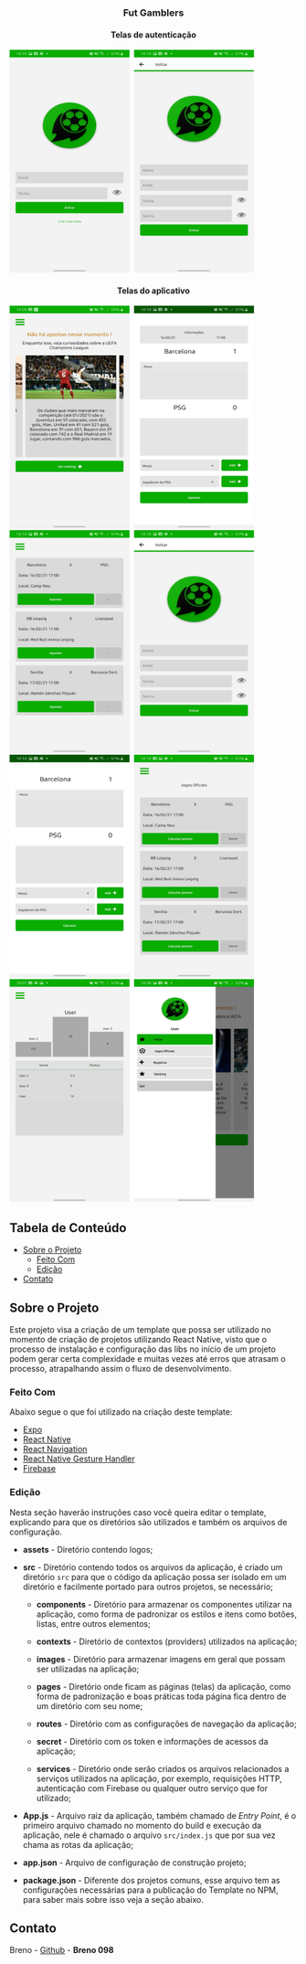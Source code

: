 <p align="center">
  <h3 align="center"> Fut Gamblers </h3>
</p>

<p align="center">
  <h4 align="center"> Telas de autenticação </h4>
</p>

<kbd class="block two first">
 <img src="https://github.com/Breno098/gamblers/blob/master/readme_images/login_screen.jpeg" width="210" height="390">
 <img src="https://github.com/Breno098/gamblers/blob/master/readme_images/create_user_screen.jpeg" width="210" height="390">
</kbd>

<p align="center">
  <h4 align="center"> Telas do aplicativo </h4>
</p>

<kbd class="block two first">
  <img src="https://github.com/Breno098/gamblers/blob/master/readme_images/home_screen.jpeg" width="210" height="390">
  <img src="https://github.com/Breno098/gamblers/blob/master/readme_images/bet_screen.jpeg" width="210" height="390">
  <img src="https://github.com/Breno098/gamblers/blob/master/readme_images/bets_screen.jpeg" width="210" height="390">
  <img src="https://github.com/Breno098/gamblers/blob/master/readme_images/create_user_screen.jpeg" width="210" height="390">
  <img src="https://github.com/Breno098/gamblers/blob/master/readme_images/oficial_game_calc_screen.jpeg" width="210" height="390">
  <img src="https://github.com/Breno098/gamblers/blob/master/readme_images/oficial_game_screen.jpeg" width="210" height="390">
  <img src="https://github.com/Breno098/gamblers/blob/master/readme_images/ranking_screen.jpeg" width="210" height="390">
  <img src="https://github.com/Breno098/gamblers/blob/master/readme_images/side_menu.jpeg" width="210" height="390">
</kbd>

## Tabela de Conteúdo

- [Sobre o Projeto](#sobre-o-projeto)
  - [Feito Com](#feito-com)
  - [Edição](#edi%C3%A7%C3%A3o)
- [Contato](#contato)

## Sobre o Projeto

Este projeto visa a criação de um template que possa ser utilizado no momento de criação de projetos utilizando React Native, visto que o processo de instalação e configuração das libs no início de um projeto podem gerar certa complexidade e muitas vezes até erros que atrasam o processo, atrapalhando assim o fluxo de desenvolvimento.

### Feito Com

Abaixo segue o que foi utilizado na criação deste template:

- [Expo](https://docs.expo.io/) 
- [React Native](http://facebook.github.io/react-native/)
- [React Navigation](https://reactnavigation.org)
- [React Native Gesture Handler](https://kmagiera.github.io/react-native-gesture-handler/)
- [Firebase](https://firebase.google.com/)

### Edição

Nesta seção haverão instruções caso você queira editar o template, explicando para que os diretórios são utilizados e também os arquivos de configuração.

- **assets** - Diretório contendo logos;

- **src** - Diretório contendo todos os arquivos da aplicação, é criado um diretório `src` para que o código da aplicação possa ser isolado em um diretório e facilmente portado para outros projetos, se necessário;

  - **components** - Diretório para armazenar os componentes utilizar na aplicação, como forma de padronizar os estilos e itens como botôes, listas, entre outros elementos;

  - **contexts** - Diretório de contextos (providers) utilizados na aplicação;
  
  - **images** - Diretório para armazenar imagens em geral que possam ser utilizadas na aplicação;
  
  - **pages** - Diretório onde ficam as páginas (telas) da aplicação, como forma de padronização e boas práticas toda página fica dentro de um diretório com seu nome;
  
  - **routes** - Diretório com as configurações de navegação da aplicação;
  
  - **secret** - Diretório com os token e informações de acessos da aplicação;
  
  - **services** - Diretório onde serão criados os arquivos relacionados a serviços utilizados na aplicação, por exemplo, requisições HTTP, autenticação com Firebase ou qualquer outro serviço que for utilizado;

- **App.js** - Arquivo raiz da aplicação, também chamado de _Entry Point_, é o primeiro arquivo chamado no momento do build e execução da aplicação, nele é chamado o arquivo `src/index.js` que por sua vez chama as rotas da aplicação;

- **app.json** - Arquivo de configuração de construção projeto; 

- **package.json** - Diferente dos projetos comuns, esse arquivo tem as configurações necessárias para a publicação do Template no NPM, para saber mais sobre isso veja a seção abaixo.

## Contato

Breno - [Github](https://github.com/Breno098) - **Breno 098**
